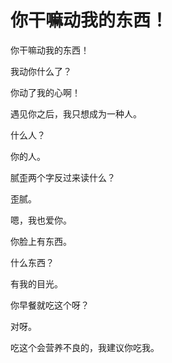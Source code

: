 # 你干嘛动我的东西！

你干嘛动我的东西！

我动你什么了？

你动了我的心啊！

遇见你之后，我只想成为一种人。

什么人？

你的人。

腻歪两个字反过来读什么？

歪腻。

嗯，我也爱你。

你脸上有东西。

什么东西？

有我的目光。

你早餐就吃这个呀？

对呀。

吃这个会营养不良的，我建议你吃我。
